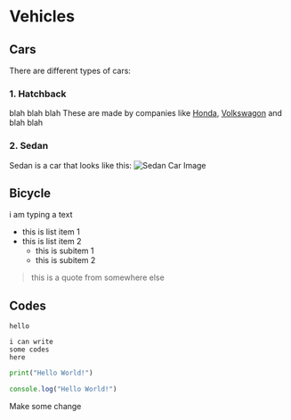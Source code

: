 # Vehicles

## Cars

There are different types of cars:

### 1. Hatchback
blah blah blah
These are made by companies like [Honda](https://www.honda.com.au), [Volkswagon](https://www.volkswagon.com.au) and blah blah

### 2. Sedan
Sedan is a car that looks like this:
![Sedan Car Image](./images/car.jpg)


## Bicycle
i am typing a text

- this is list item 1
- this is list item 2
    - this is subitem 1
    - this is subitem 2

> this is a quote from somewhere else

## Codes

`hello`

```
i can write
some codes
here
```

```py
print("Hello World!")
```

```js
console.log("Hello World!")
```

Make some change